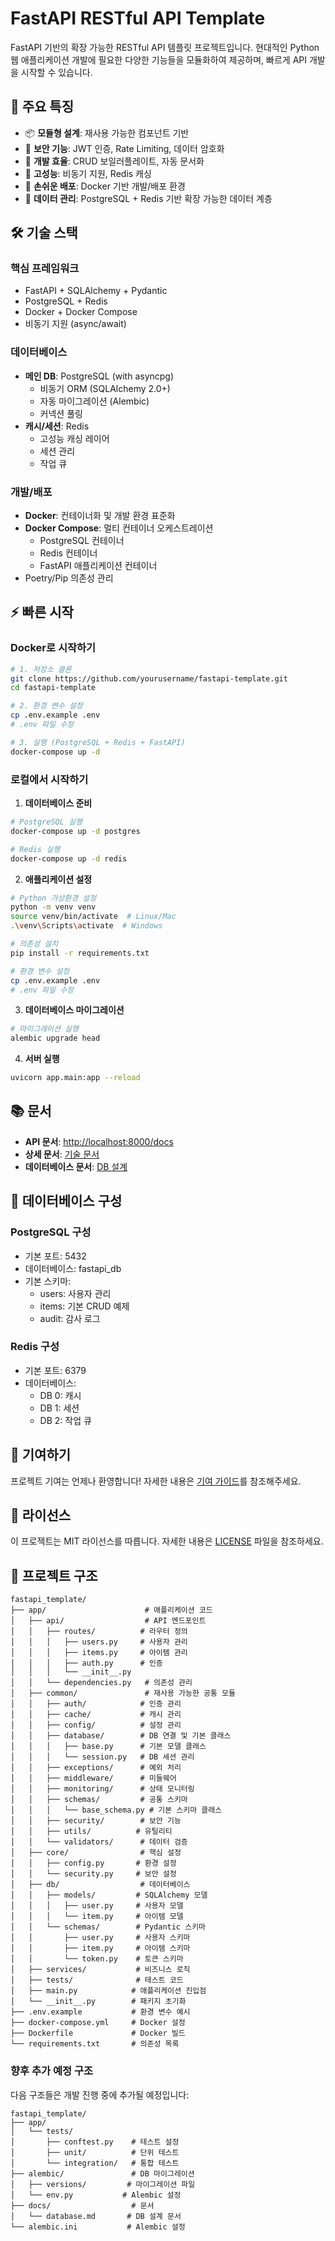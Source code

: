 # FastAPI RESTful API Template

FastAPI 기반의 확장 가능한 RESTful API 템플릿 프로젝트입니다. 현대적인 Python 웹 애플리케이션 개발에 필요한 다양한 기능들을 모듈화하여 제공하며, 빠르게 API 개발을 시작할 수 있습니다.

## 🚀 주요 특징

- 📦 **모듈형 설계**: 재사용 가능한 컴포넌트 기반
- 🔐 **보안 기능**: JWT 인증, Rate Limiting, 데이터 암호화
- 🎯 **개발 효율**: CRUD 보일러플레이트, 자동 문서화
- 🔄 **고성능**: 비동기 지원, Redis 캐싱
- 🐳 **손쉬운 배포**: Docker 기반 개발/배포 환경
- 💾 **데이터 관리**: PostgreSQL + Redis 기반 확장 가능한 데이터 계층

## 🛠 기술 스택

### 핵심 프레임워크

- FastAPI + SQLAlchemy + Pydantic
- PostgreSQL + Redis
- Docker + Docker Compose
- 비동기 지원 (async/await)

### 데이터베이스

- **메인 DB**: PostgreSQL (with asyncpg)
  - 비동기 ORM (SQLAlchemy 2.0+)
  - 자동 마이그레이션 (Alembic)
  - 커넥션 풀링
- **캐시/세션**: Redis
  - 고성능 캐싱 레이어
  - 세션 관리
  - 작업 큐

### 개발/배포

- **Docker**: 컨테이너화 및 개발 환경 표준화
- **Docker Compose**: 멀티 컨테이너 오케스트레이션
  - PostgreSQL 컨테이너
  - Redis 컨테이너
  - FastAPI 애플리케이션 컨테이너
- Poetry/Pip 의존성 관리

## ⚡️ 빠른 시작

### Docker로 시작하기

```bash
# 1. 저장소 클론
git clone https://github.com/yourusername/fastapi-template.git
cd fastapi-template

# 2. 환경 변수 설정
cp .env.example .env
# .env 파일 수정

# 3. 실행 (PostgreSQL + Redis + FastAPI)
docker-compose up -d
```

### 로컬에서 시작하기

1. **데이터베이스 준비**

```bash
# PostgreSQL 실행
docker-compose up -d postgres

# Redis 실행
docker-compose up -d redis
```

2. **애플리케이션 설정**

```bash
# Python 가상환경 설정
python -m venv venv
source venv/bin/activate  # Linux/Mac
.\venv\Scripts\activate  # Windows

# 의존성 설치
pip install -r requirements.txt

# 환경 변수 설정
cp .env.example .env
# .env 파일 수정
```

3. **데이터베이스 마이그레이션**

```bash
# 마이그레이션 실행
alembic upgrade head
```

4. **서버 실행**

```bash
uvicorn app.main:app --reload
```

## 📚 문서

- **API 문서**: <http://localhost:8000/docs>
- **상세 문서**: [기술 문서](fastapi_template/README.md)
- **데이터베이스 문서**: [DB 설계](docs/database.md)

## 💾 데이터베이스 구성

### PostgreSQL 구성

- 기본 포트: 5432
- 데이터베이스: fastapi_db
- 기본 스키마:
  - users: 사용자 관리
  - items: 기본 CRUD 예제
  - audit: 감사 로그

### Redis 구성

- 기본 포트: 6379
- 데이터베이스:
  - DB 0: 캐시
  - DB 1: 세션
  - DB 2: 작업 큐

## 🤝 기여하기

프로젝트 기여는 언제나 환영합니다! 자세한 내용은 [기여 가이드](CONTRIBUTING.md)를 참조해주세요.

## 📄 라이선스

이 프로젝트는 MIT 라이선스를 따릅니다. 자세한 내용은 [LICENSE](LICENSE) 파일을 참조하세요.

## 📁 프로젝트 구조

```
fastapi_template/
├── app/                      # 애플리케이션 코드
│   ├── api/                  # API 엔드포인트
│   │   ├── routes/          # 라우터 정의
│   │   │   ├── users.py     # 사용자 관리
│   │   │   ├── items.py     # 아이템 관리
│   │   │   ├── auth.py      # 인증
│   │   │   └── __init__.py
│   │   └── dependencies.py   # 의존성 관리
│   ├── common/               # 재사용 가능한 공통 모듈
│   │   ├── auth/            # 인증 관리
│   │   ├── cache/           # 캐시 관리
│   │   ├── config/          # 설정 관리
│   │   ├── database/        # DB 연결 및 기본 클래스
│   │   │   ├── base.py      # 기본 모델 클래스
│   │   │   └── session.py   # DB 세션 관리
│   │   ├── exceptions/      # 예외 처리
│   │   ├── middleware/      # 미들웨어
│   │   ├── monitoring/      # 상태 모니터링
│   │   ├── schemas/         # 공통 스키마
│   │   │   └── base_schema.py # 기본 스키마 클래스
│   │   ├── security/        # 보안 기능
│   │   ├── utils/          # 유틸리티
│   │   └── validators/      # 데이터 검증
│   ├── core/                # 핵심 설정
│   │   ├── config.py       # 환경 설정
│   │   └── security.py     # 보안 설정
│   ├── db/                  # 데이터베이스
│   │   ├── models/         # SQLAlchemy 모델
│   │   │   ├── user.py     # 사용자 모델
│   │   │   └── item.py     # 아이템 모델
│   │   └── schemas/        # Pydantic 스키마
│   │       ├── user.py     # 사용자 스키마
│   │       ├── item.py     # 아이템 스키마
│   │       └── token.py    # 토큰 스키마
│   ├── services/           # 비즈니스 로직
│   ├── tests/              # 테스트 코드
│   ├── main.py            # 애플리케이션 진입점
│   └── __init__.py        # 패키지 초기화
├── .env.example           # 환경 변수 예시
├── docker-compose.yml     # Docker 설정
├── Dockerfile             # Docker 빌드
└── requirements.txt       # 의존성 목록
```

### 향후 추가 예정 구조

다음 구조들은 개발 진행 중에 추가될 예정입니다:

```
fastapi_template/
├── app/
│   └── tests/
│       ├── conftest.py    # 테스트 설정
│       ├── unit/          # 단위 테스트
│       └── integration/   # 통합 테스트
├── alembic/               # DB 마이그레이션
│   ├── versions/         # 마이그레이션 파일
│   └── env.py           # Alembic 설정
├── docs/                  # 문서
│   └── database.md       # DB 설계 문서
└── alembic.ini           # Alembic 설정
```
